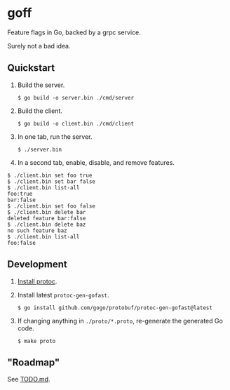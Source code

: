 # goff

Feature flags in Go, backed by a grpc service.

Surely not a bad idea.

## Quickstart

1. Build the server.

    `$ go build -o server.bin ./cmd/server`
1. Build the client.

    `$ go build -o client.bin ./cmd/client`
1. In one tab, run the server.

    `$ ./server.bin`

1. In a second tab, enable, disable, and remove features.

```
$ ./client.bin set foo true
$ ./client.bin set bar false
$ ./client.bin list-all
foo:true
bar:false
$ ./client.bin set foo false
$ ./client.bin delete bar
deleted feature bar:false
$ ./client.bin delete baz
no such feature baz
$ ./client.bin list-all
foo:false
```

## Development

1. [Install protoc](https://grpc.io/docs/protoc-installation/).

1. Install latest `protoc-gen-gofast`.

    `$ go install github.com/gogo/protobuf/protoc-gen-gofast@latest`

1. If changing anything in `./proto/*.proto`, re-generate the generated Go code.

    `$ make proto`

## "Roadmap"

See [TODO.md](./TODO.md).
